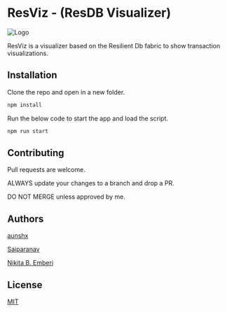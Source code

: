# ResViz - (ResDB Visualizer)

![Logo](https://i.postimg.cc/C59hDQ4v/Res-View-Logo.jpg)

ResViz is a visualizer based on the Resilient Db fabric to show transaction visualizations.

## Installation

Clone the repo and open in a new folder.

```bash
npm install
```

Run the below code to start the app and load the script.

```bash
npm run start
```

## Contributing

Pull requests are welcome.

ALWAYS update your changes to a branch and drop a PR.

DO NOT MERGE unless approved by me.

## Authors

[aunshx](https://github.com/aunshx/)

[Saiparanav](https://github.com/Saipranav-Kotamreddy)

[Nikita B. Emberi](https://github.com/NikitaEmberi/)

## License

[MIT](https://choosealicense.com/licenses/mit/)
